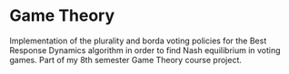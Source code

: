 # Game Theory
Implementation of the plurality and borda voting policies for the Best Response Dynamics algorithm in order to find Nash equilibrium in voting games. 
Part of my 8th semester Game Theory course project.
